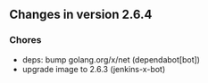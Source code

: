 ## Changes in version 2.6.4

### Chores

* deps: bump golang.org/x/net (dependabot[bot])
* upgrade image to 2.6.3 (jenkins-x-bot)
